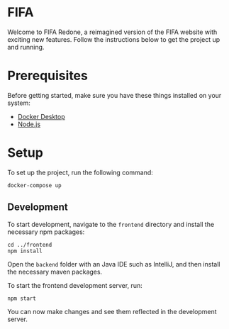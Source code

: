 # FIFA

Welcome to FIFA Redone, a reimagined version of the FIFA website with exciting new features. Follow the instructions below to get the project up and running.

# Prerequisites

Before getting started, make sure you have these things installed on your system:

- [Docker Desktop](https://www.docker.com/products/docker-desktop/)
- [Node.js](https://nodejs.org/en/download/)

# Setup

To set up the project, run the following command:

```
docker-compose up
```

## Development

To start development, navigate to the `frontend` directory and install the necessary npm packages:

```
cd ../frontend
npm install
```

Open the `backend` folder with an Java IDE such as IntelliJ, and then install the necessary maven packages.

To start the frontend development server, run:

```
npm start
```

You can now make changes and see them reflected in the development server.
